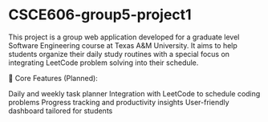 # CSCE606-group5-project1
This project is a group web application developed for a graduate level Software Engineering course at Texas A&amp;M University. It aims to help students organize their daily study routines with a special focus on integrating LeetCode problem solving into their schedule.

📅 Core Features (Planned):

Daily and weekly task planner
Integration with LeetCode to schedule coding problems
Progress tracking and productivity insights
User-friendly dashboard tailored for students
